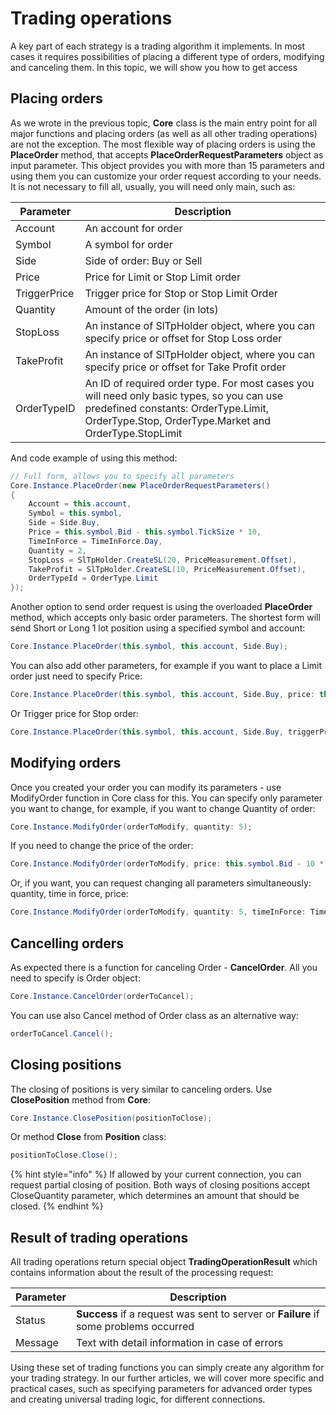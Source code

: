# Trading operations

A key part of each strategy is a trading algorithm it implements. In most cases it requires possibilities of placing a different type of orders, modifying and canceling them. In this topic, we will show you how to get access&#x20;

## Placing orders

As we wrote in the previous topic, **Core** class is the main entry point for all major functions and placing orders (as well as all other trading operations) are not the exception. The most flexible way of placing orders is using the **PlaceOrder** method, that accepts **PlaceOrderRequestParameters** object as input parameter. This object provides you with more than 15 parameters and using them you can customize your order request according to your needs. It is not necessary to fill all, usually, you will need only main, such as:

| Parameter    | Description                                                                                                                                                                                 |
| ------------ | ------------------------------------------------------------------------------------------------------------------------------------------------------------------------------------------- |
| Account      | An account for order                                                                                                                                                                        |
| Symbol       | A symbol for order                                                                                                                                                                          |
| Side         | Side of order: Buy or Sell                                                                                                                                                                  |
| Price        | Price for Limit or Stop Limit order                                                                                                                                                         |
| TriggerPrice | Trigger price for Stop or Stop Limit Order                                                                                                                                                  |
| Quantity     | Amount of the order (in lots)                                                                                                                                                               |
| StopLoss     | An instance of SlTpHolder object, where you can specify price or offset for Stop Loss order                                                                                                 |
| TakeProfit   | An instance of SlTpHolder object, where you can specify price or offset for Take Profit order                                                                                               |
| OrderTypeID  | An ID of required order type. For most cases you will need only basic types, so you can use predefined constants: OrderType.Limit, OrderType.Stop, OrderType.Market and OrderType.StopLimit |

And code example of using this method:

```csharp
// Full form, allows you to specify all parameters
Core.Instance.PlaceOrder(new PlaceOrderRequestParameters()
{
    Account = this.account,
    Symbol = this.symbol,
    Side = Side.Buy,
    Price = this.symbol.Bid - this.symbol.TickSize * 10,
    TimeInForce = TimeInForce.Day,
    Quantity = 2,
    StopLoss = SlTpHolder.CreateSL(20, PriceMeasurement.Offset),
    TakeProfit = SlTpHolder.CreateSL(10, PriceMeasurement.Offset),                   
    OrderTypeId = OrderType.Limit
});
```

Another option to send order request is using the overloaded **PlaceOrder** method, which accepts only basic order parameters. The shortest form will send Short or Long 1 lot position using a specified symbol and account:

```csharp
Core.Instance.PlaceOrder(this.symbol, this.account, Side.Buy);
```

You can also add other parameters, for example if you want to place a Limit order just need to specify Price:

```csharp
Core.Instance.PlaceOrder(this.symbol, this.account, Side.Buy, price: this.symbol.Bid - this.symbol.TickSize * 5)
```

Or Trigger price for Stop order:

```csharp
Core.Instance.PlaceOrder(this.symbol, this.account, Side.Buy, triggerPrice: this.symbol.Bid - 5 * this.symbol.TickSize);
```

## Modifying orders

Once you created your order you can modify its parameters - use ModifyOrder function in Core class for this. You can specify only parameter you want to change, for example, if you want to change Quantity of order:

```csharp
Core.Instance.ModifyOrder(orderToModify, quantity: 5);
```

If you need to change the price of the order:

```csharp
Core.Instance.ModifyOrder(orderToModify, price: this.symbol.Bid - 10 * this.symbol.TickSize);
```

Or, if you want, you can request changing all parameters simultaneously: quantity, time in force, price:

```csharp
Core.Instance.ModifyOrder(orderToModify, quantity: 5, timeInForce: TimeInForce.GTC, price: this.symbol.Bid - 10*this.symbol.TickSize);
```

## Cancelling orders

As expected there is a function for canceling Order - **CancelOrder**. All you need to specify is Order object:

```csharp
Core.Instance.CancelOrder(orderToCancel);
```

You can use also Cancel method of Order class as an alternative way:

```csharp
orderToCancel.Cancel();
```

## Closing positions

The closing of positions is very similar to canceling orders. Use **ClosePosition** method from **Core**:

```csharp
Core.Instance.ClosePosition(positionToClose);
```

Or method **Close** from **Position** class:

```csharp
positionToClose.Close();
```

{% hint style="info" %}
If allowed by your current connection, you can request partial closing of position. Both ways of closing positions accept CloseQuantity parameter, which determines an amount that should be closed.
{% endhint %}

## Result of trading operations

All trading operations return special object **TradingOperationResult** which contains information about the result of the processing request:

| Parameter | Description                                                                          |
| --------- | ------------------------------------------------------------------------------------ |
| Status    | **Success** if a request was sent to server or **Failure** if some problems occurred |
| Message   | Text with detail information in case of errors                                       |

Using these set of trading functions you can simply create any algorithm for your trading strategy. In our further articles, we will cover more specific and practical cases, such as specifying parameters for advanced order types and creating universal trading logic, for different connections.
